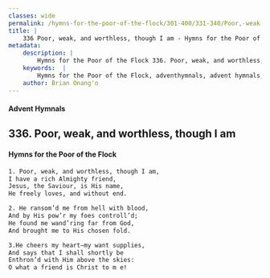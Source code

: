```yaml
---
classes: wide
permalink: /hymns-for-the-poor-of-the-flock/301-400/331-340/Poor,-weak,-and-worthless,-though-I-am/
title: |
    336 Poor, weak, and worthless, though I am - Hymns for the Poor of the Flock
metadata:
    description: |
        Hymns for the Poor of the Flock 336. Poor, weak, and worthless, though I am. Poor, weak, and worthless, though I am, I have a rich Almighty friend, Jesus, the Saviour, is His name, He freely loves, and without end. 
    keywords:  |
        Hymns for the Poor of the Flock, adventhymnals, advent hymnals, Poor, weak, and worthless, though I am, Poor, weak, and worthless, though I am,, 
    author: Brian Onang'o
---
```


#### Advent Hymnals
## 336. Poor, weak, and worthless, though I am
####  Hymns for the Poor of the Flock

```txt
1. Poor, weak, and worthless, though I am,
I have a rich Almighty friend,
Jesus, the Saviour, is His name,
He freely loves, and without end.

2. He ransom’d me from hell with blood,
And by His pow’r my foes controll’d; 
He found me wand’ring far from God,
And brought me to His chosen fold.

3.He cheers my heart—my want supplies, 
And says that I shall shortly be 
Enthron’d with Him above the skies:
O what a friend is Christ to m e!
```